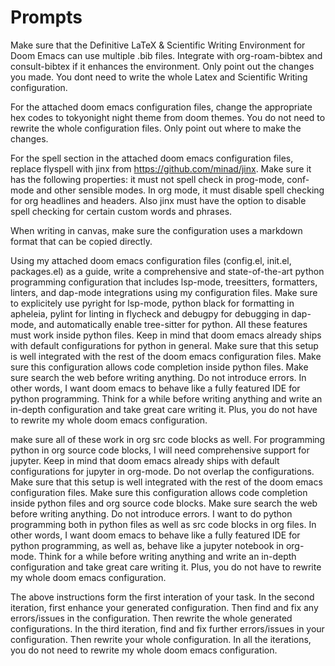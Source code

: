# Prompts

Make sure that the Definitive LaTeX & Scientific Writing Environment for Doom Emacs can use multiple .bib files. Integrate with org-roam-bibtex and consult-bibtex if it enhances the environment. Only point out the changes you made. You dont need to write the whole Latex and Scientific Writing configuration. 

For the attached doom emacs configuration files, change the appropriate hex codes to tokyonight night theme from doom themes. You do not need to rewrite the whole configuration files. Only point out where to make the changes.

For the spell section in the attached doom emacs configuration files, replace flyspell with jinx from https://github.com/minad/jinx. Make sure it has the following properties: it must not spell check in prog-mode, conf-mode and other sensible modes. In org mode, it must disable spell checking for org headlines and headers. Also jinx must have the option to disable spell checking for certain custom words and phrases.

When writing in canvas, make sure the configuration uses a markdown format that can be copied directly.


Using my attached doom emacs configuration files (config.el, init.el, packages.el) as a guide, write a comprehensive and state-of-the-art python programming configuration that includes lsp-mode, treesitters, formatters, linters, and dap-mode integrations using my configuration files. Make sure to explicitely use pyright for lsp-mode, python black for formatting in apheleia, pylint for linting in flycheck and debugpy for debugging in dap-mode, and automatically enable tree-sitter for python. All these features must work inside python files. Keep in mind that doom emacs already ships with default configurations for python in general. Make sure that this setup is well integrated with the rest of the doom emacs configuration files. Make sure this configuration allows code completion inside python files. Make sure search the web before writing anything. Do not introduce errors. In other words, I want doom emacs to behave like a fully featured IDE for python programming. Think for a while before writing anything and write an in-depth configuration and take great care writing it. Plus, you do not have to rewrite my whole doom emacs configuration.



make sure all of these work in org src code blocks as well. For programming python in org source code blocks, I will need comprehensive support for jupyter. Keep in mind that doom emacs already ships with default configurations for jupyter in org-mode. Do not overlap the configurations. Make sure that this setup is well integrated with the rest of the doom emacs configuration files. Make sure this configuration allows code completion inside python files and org source code blocks. Make sure search the web before writing anything. Do not introduce errors. I want to do python programming both in python files as well as src code blocks in org files. In other words, I want doom emacs to behave like a fully featured IDE for python programming, as well as, behave like a jupyter notebook in org-mode. Think for a while before writing anything and write an in-depth configuration and take great care writing it. Plus, you do not have to rewrite my whole doom emacs configuration.

The above instructions form the first interation of your task. In the second iteration, first enhance your generated configuration. Then find and fix any errors/issues in the configuration. Then rewrite the whole generated configurations. In the third iteration, find and fix further errors/issues in your configuration. Then rewrite your whole configuration. In all the iterations, you do not need to rewrite my whole doom emacs configuration.
